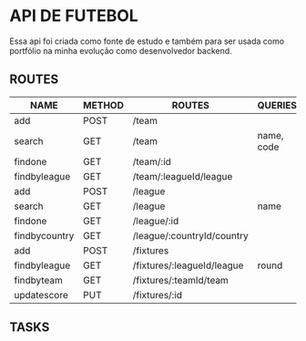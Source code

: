 # API DE FUTEBOL

Essa api foi criada como fonte de estudo e também para ser usada como portfólio na minha evolução como desenvolvedor backend.

## ROUTES

| NAME | METHOD | ROUTES | QUERIES |
| --- | --- | --- | --- 
| add | POST | /team |
| search  | GET | /team | name, code
| findone | GET | /team/:id |
| findbyleague | GET | /team/:leagueId/league |
| add | POST | /league |
| search  | GET | /league | name
| findone | GET | /league/:id |
| findbycountry | GET | /league/:countryId/country |
| add | POST | /fixtures |
| findbyleague | GET | /fixtures/:leagueId/league | round
| findbyteam | GET | /fixtures/:teamId/team |
| updatescore | PUT | /fixtures/:id |

## TASKS

